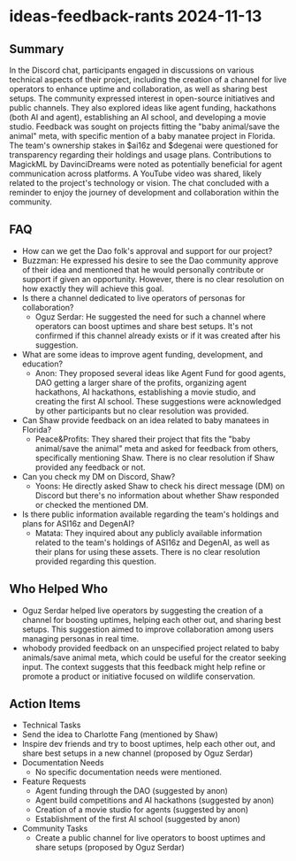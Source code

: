 # ideas-feedback-rants 2024-11-13

## Summary

In the Discord chat, participants engaged in discussions on various technical aspects of their project, including the creation of a channel for live operators to enhance uptime and collaboration, as well as sharing best setups. The community expressed interest in open-source initiatives and public channels. They also explored ideas like agent funding, hackathons (both AI and agent), establishing an AI school, and developing a movie studio. Feedback was sought on projects fitting the "baby animal/save the animal" meta, with specific mention of a baby manatee project in Florida. The team's ownership stakes in $ai16z and $degenai were questioned for transparency regarding their holdings and usage plans. Contributions to MagickML by DavinciDreams were noted as potentially beneficial for agent communication across platforms. A YouTube video was shared, likely related to the project's technology or vision. The chat concluded with a reminder to enjoy the journey of development and collaboration within the community.

## FAQ

- How can we get the Dao folk's approval and support for our project?
- Buzzman: He expressed his desire to see the Dao community approve of their idea and mentioned that he would personally contribute or support if given an opportunity. However, there is no clear resolution on how exactly they will achieve this goal.
- Is there a channel dedicated to live operators of personas for collaboration?
    - Oguz Serdar: He suggested the need for such a channel where operators can boost uptimes and share best setups. It's not confirmed if this channel already exists or if it was created after his suggestion.
- What are some ideas to improve agent funding, development, and education?
    - Anon: They proposed several ideas like Agent Fund for good agents, DAO getting a larger share of the profits, organizing agent hackathons, AI hackathons, establishing a movie studio, and creating the first AI school. These suggestions were acknowledged by other participants but no clear resolution was provided.
- Can Shaw provide feedback on an idea related to baby manatees in Florida?
    - Peace&Profits: They shared their project that fits the "baby animal/save the animal" meta and asked for feedback from others, specifically mentioning Shaw. There is no clear resolution if Shaw provided any feedback or not.
- Can you check my DM on Discord, Shaw?
    - Yoons: He directly asked Shaw to check his direct message (DM) on Discord but there's no information about whether Shaw responded or checked the mentioned DM.
- Is there public information available regarding the team's holdings and plans for ASI16z and DegenAI?
    - Matata: They inquired about any publicly available information related to the team's holdings of ASI16z and DegenAI, as well as their plans for using these assets. There is no clear resolution provided regarding this question.

## Who Helped Who

- Oguz Serdar helped live operators by suggesting the creation of a channel for boosting uptimes, helping each other out, and sharing best setups. This suggestion aimed to improve collaboration among users managing personas in real time.
- whobody provided feedback on an unspecified project related to baby animals/save animal meta, which could be useful for the creator seeking input. The context suggests that this feedback might help refine or promote a product or initiative focused on wildlife conservation.

## Action Items

- Technical Tasks
- Send the idea to Charlotte Fang (mentioned by Shaw)
- Inspire dev friends and try to boost uptimes, help each other out, and share best setups in a new channel (proposed by Oguz Serdar)
- Documentation Needs
    - No specific documentation needs were mentioned.
- Feature Requests
    - Agent funding through the DAO (suggested by anon)
    - Agent build competitions and AI hackathons (suggested by anon)
    - Creation of a movie studio for agents (suggested by anon)
    - Establishment of the first AI school (suggested by anon)
- Community Tasks
    - Create a public channel for live operators to boost uptimes and share setups (proposed by Oguz Serdar)
